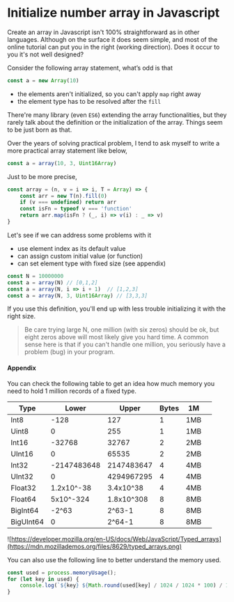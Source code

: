 # Initialize number array in Javascript

Create an array in Javascript isn't 100% straightforward as in other languages. Although on the surface it does seem simple, and most of the online tutorial can put you in the right (working direction). Does it occur to you it's not well designed?

Consider the following array statement, what’s odd is that

```javascript
const a = new Array(10)
```

- the elements aren't initialized, so you can't apply `map` right away
- the element type has to be resolved after the `fill`

There're many library (even `ES6`) extending the array functionalities, but they rarely talk about the definition or the initialization of the array. Things seem to be just born as that.

Over the years of solving practical problem, I tend to ask myself to write a more practical array statement like below,

```javascript
const a = array(10, 3, Uint16Array)
```

Just to be more precise,

```javascript
const array = (n, v = i => i, T = Array) => {
	const arr = new T(n).fill(0)
	if (v === undefined) return arr
	const isFn = typeof v === 'function'
	return arr.map(isFn ? (_, i) => v(i) : _ => v)
}
```

Let's see if we can address some problems with it

- use element index as its default value
- can assign custom initial value (or function)
- can set element type with fixed size (see appendix)

```javascript
const N = 10000000
const a = array(N) // [0,1,2]
const a = array(N, i => i + 1)  // [1,2,3]
const a = array(N, 3, Uint16Array) // [3,3,3]
```

If you use this definition, you'll end up with less trouble initializing it with the right size.

> Be care trying large N, one million (with six zeros) should be ok, but eight zeros above will most likely give you hard time. A common sense here is that if you can't handle one million, you seriously have a problem (bug) in your program.

#### Appendix

You can check the following table to get an idea how much memory you need to hold 1 million records of a fixed type. 

| Type      | Lower       | Upper      | Bytes | 1M   |      |
| --------- | ----------- | ---------- | ----- | ---- | ---- |
| Int8      | -128        | 127        | 1     | 1MB  |      |
| Uint8     | 0           | 255        | 1     | 1MB  |      |
| Int16     | -32768      | 32767      | 2     | 2MB  |      |
| UInt16    | 0           | 65535      | 2     | 2MB  |      |
| Int32     | -2147483648 | 2147483647 | 4     | 4MB  |      |
| UInt32    | 0           | 4294967295 | 4     | 4MB  |      |
| Float32   | 1.2x10^-38  | 3.4x10^38  | 4     | 4MB  |      |
| Float64   | 5x10^-324   | 1.8x10^308 | 8     | 8MB  |      |
| BigInt64  | -2^63       | 2^63-1     | 8     | 8MB  |      |
| BigUInt64 | 0           | 2^64-1     | 8     | 8MB  |      |

![https://developer.mozilla.org/en-US/docs/Web/JavaScript/Typed_arrays](https://mdn.mozillademos.org/files/8629/typed_arrays.png)

You can also use the following line to better understand the memory used.

```javascript
const used = process.memoryUsage();
for (let key in used) {
	console.log(`${key} ${Math.round(used[key] / 1024 / 1024 * 100) / 100} MB`);
}
```

